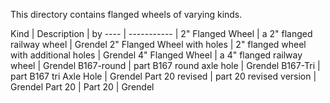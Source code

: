 This directory contains flanged wheels of varying kinds.

Kind | Description | by
---- | ----------- |
2" Flanged Wheel | a 2" flanged railway wheel | Grendel
2" Flanged Wheel with holes | 2" flanged wheel with additional holes | Grendel
4" Flanged Wheel | a 4" flanged railway wheel | Grendel
B167-round | part B167 round axle hole | Grendel
B167-Tri | part B167 tri Axle Hole | Grendel
Part 20 revised | part 20 revised version | Grendel
Part 20 | Part 20 | Grendel
